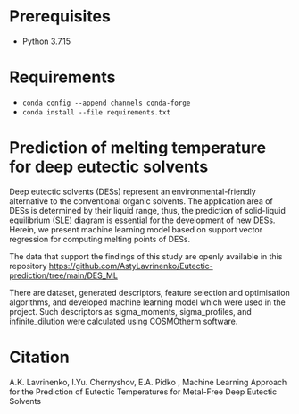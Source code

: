 # Prerequisites
* Python 3.7.15
# Requirements
* `conda config --append channels conda-forge`
* `conda install --file requirements.txt`
# Prediction of melting temperature for deep eutectic solvents

Deep eutectic solvents (DESs) represent an environmental-friendly alternative to the conventional organic solvents. The application area of DESs is determined by their liquid range, thus, the prediction of solid-liquid equilibrium (SLE) diagram is essential for the development of new DESs. Herein, we present machine learning model based on support vector regression for computing melting points of DESs.
 
The data that support the findings of this study are openly available in this repository https://github.com/AstyLavrinenko/Eutectic-prediction/tree/main/DES_ML

There are dataset, generated descriptors, feature selection and optimisation algorithms, and developed machine learning model which were used in the project.
Such descriptors as sigma_moments, sigma_profiles, and infinite_dilution were calculated using COSMOtherm software.

# Citation
A.K. Lavrinenko, I.Yu. Chernyshov, E.A. Pidko , Machine Learning Approach for the Prediction of Eutectic Temperatures for Metal-Free Deep Eutectic Solvents
